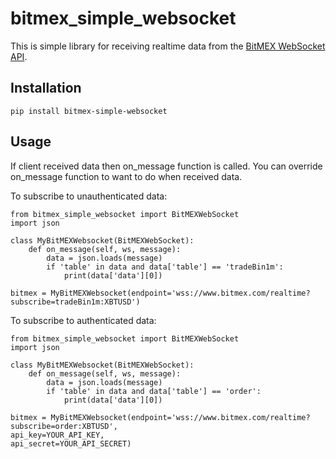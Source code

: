 # bitmex_simple_websocket

This is simple library for receiving realtime data from the [BitMEX WebSocket API](https://www.bitmex.com/app/wsAPI "Title").

## Installation

```pip install bitmex-simple-websocket```

## Usage

If client received data then on_message function is called.
You can override on_message function to want to do when received data.

To subscribe to unauthenticated data:
```
from bitmex_simple_websocket import BitMEXWebSocket
import json

class MyBitMEXWebsocket(BitMEXWebSocket):
    def on_message(self, ws, message):
        data = json.loads(message)
        if 'table' in data and data['table'] == 'tradeBin1m':
            print(data['data'][0])

bitmex = MyBitMEXWebsocket(endpoint='wss://www.bitmex.com/realtime?subscribe=tradeBin1m:XBTUSD')
```

To subscribe to authenticated data:
```
from bitmex_simple_websocket import BitMEXWebSocket
import json

class MyBitMEXWebsocket(BitMEXWebSocket):
    def on_message(self, ws, message):
        data = json.loads(message)
        if 'table' in data and data['table'] == 'order':
            print(data['data'][0])

bitmex = MyBitMEXWebsocket(endpoint='wss://www.bitmex.com/realtime?subscribe=order:XBTUSD',
api_key=YOUR_API_KEY,
api_secret=YOUR_API_SECRET)
```